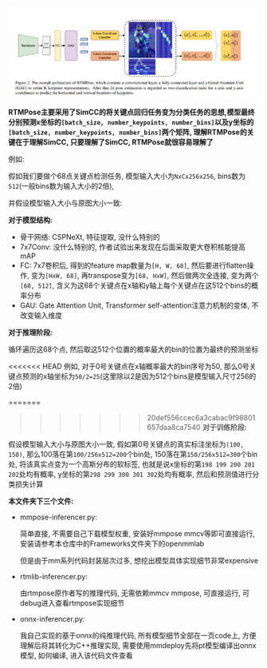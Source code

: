 ![](assets/1.jpg)

**RTMPose主要采用了SimCC的将关键点回归任务变为分类任务的思想,模型最终分别预测x坐标的`[batch_size, number_keypoints, number_bins]`以及y坐标的`[batch_size, number_keypoints, number_bins]`两个矩阵, 理解RTMPose的关键在于理解SimCC, 只要理解了SimCC, RTMPose就很容易理解了**



例如:

假如我们要做个68点关键点检测任务, 模型输入大小为`NxCx256x256`, bins数为`512`(一般bins数为输入大小的2倍),

并假设模型输入大小与原图大小一致:

**对于模型结构:**

* 骨干网络: CSPNeXt, 特征提取, 没什么特别的
* 7x7Conv: 没什么特别的, 作者试验出来发现在后面采取更大卷积核能提高mAP
* FC: 7x7卷积后, 得到的feature map数量为`[H, W, 68]`, 然后要进行flatten操作, 变为`[HxW, 68]`, 再transpose变为`[68, HxW]`, 然后做两次全连接, 变为两个`[68, 512]`, 含义为这68个关键点在x轴和y轴上每个关键点在这512个bins的概率分布
* GAU: Gate Attention Unit, Transformer self-attention注意力机制的变体, 不改变输入维度

**对于推理阶段:**

循环遍历这68个点, 然后取这512个位置的概率最大的bin的位置为最终的预测坐标

<<<<<<< HEAD
例如, 对于0号关键点在x轴概率最大的bin序号为50, 那么0号关键点预测的x轴坐标为`50/2=25`(这里除以2是因为512个bins是模型输入尺寸256的2倍)

=======
>>>>>>> 20def556ccec6a3cabac9f98801657daa8ca7540
**对于训练阶段:**

假设模型输入大小与原图大小一致, 假如第0号关键点的真实标注坐标为`(100, 150)`, 那么100落在第`100/256x512=200`个bin处, 150落在第`150/256x512=300`个bin处, 将该真实点变为一个高斯分布的软标签, 也就是说x坐标的第`198 199 200 201 202`处均有概率, y坐标的第`298 299 300 301 302`处均有概率, 然后和预测值进行分类损失计算



**本文件夹下三个文件:**

* mmpose-inferencer.py:

  简单直接, 不需要自己下载模型权重, 安装好mmpose mmcv等即可直接运行, 安装请参考本仓库中的Frameworks文件夹下的openmmlab

  但是由于mm系列代码封装层次过多, 想挖出模型具体实现细节非常expensive

* rtmlib-inferencer.py:

  由rtmpose原作者写的推理代码, 无需依赖mmcv mmpose, 可直接运行, 可debug进入查看rtmpose实现细节

* onnx-inferencer.py:

  我自己实现的基于onnx的纯推理代码, 所有模型细节全部在一页code上, 方便理解后将其转化为C++推理实现, 需要使用mmdeploy先将pt模型编译出onnx模型, 如何编译, 进入该代码文件查看







